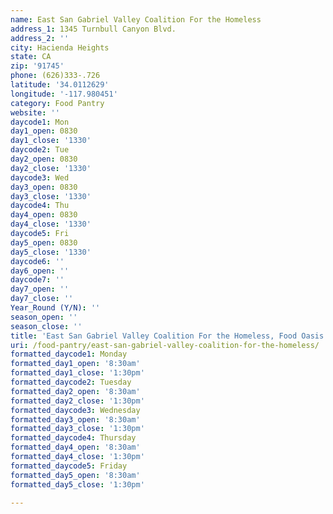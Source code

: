 ```yaml
---
name: East San Gabriel Valley Coalition For the Homeless
address_1: 1345 Turnbull Canyon Blvd.
address_2: ''
city: Hacienda Heights
state: CA
zip: '91745'
phone: (626)333-.726
latitude: '34.0112629'
longitude: '-117.980451'
category: Food Pantry
website: ''
daycode1: Mon
day1_open: 0830
day1_close: '1330'
daycode2: Tue
day2_open: 0830
day2_close: '1330'
daycode3: Wed
day3_open: 0830
day3_close: '1330'
daycode4: Thu
day4_open: 0830
day4_close: '1330'
daycode5: Fri
day5_open: 0830
day5_close: '1330'
daycode6: ''
day6_open: ''
daycode7: ''
day7_open: ''
day7_close: ''
Year_Round (Y/N): ''
season_open: ''
season_close: ''
title: 'East San Gabriel Valley Coalition For the Homeless, Food Oasis Los Angeles'
uri: /food-pantry/east-san-gabriel-valley-coalition-for-the-homeless/
formatted_daycode1: Monday
formatted_day1_open: '8:30am'
formatted_day1_close: '1:30pm'
formatted_daycode2: Tuesday
formatted_day2_open: '8:30am'
formatted_day2_close: '1:30pm'
formatted_daycode3: Wednesday
formatted_day3_open: '8:30am'
formatted_day3_close: '1:30pm'
formatted_daycode4: Thursday
formatted_day4_open: '8:30am'
formatted_day4_close: '1:30pm'
formatted_daycode5: Friday
formatted_day5_open: '8:30am'
formatted_day5_close: '1:30pm'

---
```


